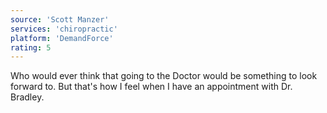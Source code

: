 ```yaml
---
source: 'Scott Manzer'
services: 'chiropractic'
platform: 'DemandForce'
rating: 5
---
```


Who would ever think that going to the Doctor would be something to look forward to. But that's how I feel when I have an appointment with Dr. Bradley.
